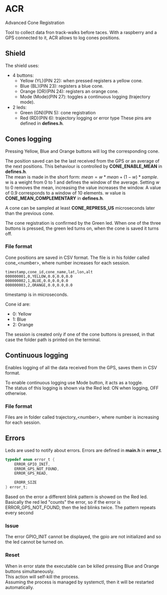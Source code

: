 # ACR
Advanced Cone Registration

Tool to collect data fron track-walks before taces.
With a raspberry and a GPS connected to it, ACR allows to log cones positions.

## Shield
The shield uses:
- 4 buttons:
    - Yellow (YL)(PIN 22): when pressed registers a yellow cone.
    - Blue   (BL)(PIN 23): registers a blue cone.
    - Orange (OR)(PIN 24): registers an orange cone.
    - Mode (Mode)(PIN 27): toggles a continuous logging (trajectory mode).
- 2 leds:
    - Green (GN)(PIN 5): cone registration
    - Red   (RD)(PIN 6): trajectory logging or error type
These pins are defined in **defines.h**.

## Cones logging
Pressing Yellow, Blue and Orange buttons will log the corresponding cone.

The position saved can be the last received from the GPS or an average of the next positions. This behaviour is controlled by **CONE_ENABLE_MEAN** in **defines.h**.  
The mean is made in the short form:
$mean = w * mean + (1 - w) * sample$.  
w is a weight from 0 to 1 and defines the window of the average. Setting w to 0 removes the mean, increasing the value increases the window. A value of 0.9 corresponds to a window of 10 elements.
w value is **CONE_MEAN_COMPLEMENTARY** in **defines.h**.

A cone can be sampled at least **CONE_REPRESS_US** microseconds later than the previous cone.

The cone registration is confirmed by the Green led. When one of the three buttons is pressed, the green led turns on, when the cone is saved it turns off.

### File format
Cone positions are saved in CSV format. The file is in his folder called cone_\<number>, where number increases for each session.
~~~csv
timestamp,cone_id,cone_name,lat,lon,alt
000000001,0,YELLOW,0.0,0.0,0.0
000000002,1,BLUE,0.0,0.0,0.0
000000003,2,ORANGE,0.0,0.0,0.0
~~~
timestamp is in microseconds.

Cone id are:
- 0: Yellow
- 1: Blue
- 2: Orange

The session is created only if one of the cone buttons is pressed, in that case the folder path is printed on the terminal.

## Continuous logging
Enables logging of all the data received from the GPS, saves them in CSV format.

To enable continuous logging use Mode button, it acts as a toggle.  
The status of this logging is shown via the Red led: ON when logging, OFF otherwise.

### File format
Files are in folder called trajectory_\<number>, where number is increasing for each session.

## Errors
Leds are used to notify about errors.
Errors are defined in **main.h** in **error_t**.
~~~c
typedef enum error_t {
    ERROR_GPIO_INIT,
    ERROR_GPS_NOT_FOUND,
    ERROR_GPS_READ,

    ERORR_SIZE
} error_t;
~~~

Based on the error a different blink pattern is showed on the Red led.  
Basically the red led "counts" the error, so if the error is ERROR_GPS_NOT_FOUND, then the led blinks twice. The pattern repeats every second

### Issue
The error GPIO_INIT cannot be displayed, the gpio are not initialized and so the led cannot be turned on.

### Reset
When in error state the executable can be killed pressing Blue and Orange buttons simultaneously.  
This action will self-kill the process.  
Assuming the process is managed by systemctl, then it will be restarted automatically.